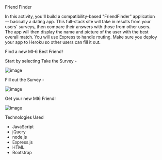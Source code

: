 Friend Finder

In this activity, you'll build a compatibility-based "FriendFinder" application -- basically a dating app. This full-stack site will take in results from your users' surveys, then compare their answers with those from other users. The app will then display the name and picture of the user with the best overall match. You will use Express to handle routing. Make sure you deploy your app to Heroku so other users can fill it out. 

Find a new MI-6 Best Friend! 

Start by selecting Take the Survey -

![image](https://user-images.githubusercontent.com/59719016/80898178-6209cc80-8cb5-11ea-889a-6f6dee77236d.png)

Fill out the Survey - 

![image](https://user-images.githubusercontent.com/59719016/80871016-0ad90d00-8c5f-11ea-9829-ed9b41a41fd9.png)


Get your new MI6 Friend!

![image](https://user-images.githubusercontent.com/59719016/80870719-3e1a9c80-8c5d-11ea-8fe5-7f895296f87d.png)


Technologies Used
* JavaScript
* jQuery
* node.js
* Express.js
* HTML
* Bootstrap